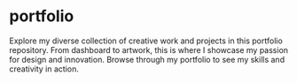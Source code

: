 # portfolio
Explore my diverse collection of creative work and projects in this portfolio repository. From dashboard to artwork, this is where I showcase my passion for design and innovation. Browse through my portfolio to see my skills and creativity in action.
